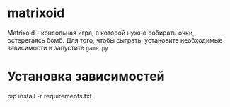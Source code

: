 # matrixoid
 Matrixoid - консольная игра, в которой нужно собирать очки, остерегаясь бомб. Для того, чтобы сыграть, установите необходимые зависимости и запустите <code>game.py</code>
# Установка зависимостей
pip install -r requirements.txt
